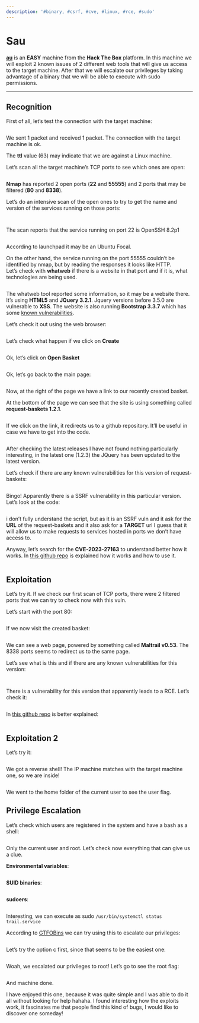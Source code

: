 ```yaml
---
description: '#binary, #csrf, #cve, #linux, #rce, #sudo'
---
```


# Sau

[**au**](https://app.hackthebox.com/machines/Sau) is an **EASY** machine from the **Hack The Box** platform. In this machine we will exploit 2 known issues of 2 different web tools that will give us access to the target machine. After that we will escalate our privileges by taking advantage of a binary that we will be able to execute with sudo permissions.

***

## Recognition

First of all, let’s test the connection with the target machine:

<figure><img src="../../.gitbook/assets/image (58).png" alt=""><figcaption></figcaption></figure>

We sent 1 packet and received 1 packet. The connection with the target machine is ok.

The **ttl** value (63) may indicate that we are against a Linux machine.

Let’s scan all the target machine’s TCP ports to see which ones are open:

<figure><img src="../../.gitbook/assets/image (59).png" alt=""><figcaption></figcaption></figure>

**Nmap** has reported 2 open ports (**22** and **55555**) and 2 ports that may be filtered (**80** and **8338**).

Let’s do an intensive scan of the open ones to try to get the name and version of the services running on those ports:

<figure><img src="../../.gitbook/assets/image (60).png" alt=""><figcaption></figcaption></figure>

<figure><img src="../../.gitbook/assets/image (61).png" alt=""><figcaption></figcaption></figure>

The scan reports that the service running on port 22 is OpenSSH 8.2p1

<figure><img src="../../.gitbook/assets/image (63).png" alt=""><figcaption></figcaption></figure>

According to launchpad it may be an Ubuntu Focal.

On the other hand, the service running on the port 55555 couldn’t be identified by nmap, but by reading the responses it looks like HTTP.\
Let’s check with **whatweb** if there is a website in that port and if it is, what technologies are being used.

<figure><img src="../../.gitbook/assets/image (64).png" alt=""><figcaption></figcaption></figure>

The whatweb tool reported some information, so it may be a website there. It’s using **HTML5** and **JQuery 3.2.1**. Jquery versions before 3.5.0 are vulnerable to **XSS**. The website is also running **Bootstrap 3.3.7** which has some [known vulnerabilities](https://security.snyk.io/package/npm/bootstrap-sass/3.3.7).

Let’s check it out using the web browser:

<figure><img src="../../.gitbook/assets/image (50).png" alt=""><figcaption></figcaption></figure>

Let’s check what happen if we click on **Create**

<figure><img src="../../.gitbook/assets/image (67).png" alt=""><figcaption></figcaption></figure>

Ok, let’s click on **Open Basket**

<figure><img src="../../.gitbook/assets/image (69).png" alt=""><figcaption></figcaption></figure>

Ok, let’s go back to the main page:

<figure><img src="../../.gitbook/assets/image (70).png" alt=""><figcaption></figcaption></figure>

Now, at the right of the page we have a link to our recently created basket.

At the bottom of the page we can see that the site is using something called **request-baskets 1.2.1**.

<figure><img src="../../.gitbook/assets/image (71).png" alt=""><figcaption></figcaption></figure>

If we click on the link, it redirects us to a github repository. It’ll be useful in case we have to get into the code.

<figure><img src="../../.gitbook/assets/image (72).png" alt=""><figcaption></figcaption></figure>

After checking the latest releases I have not found nothing particularly interesting, in the latest one (1.2.3) the JQuery has been updated to the latest version.

Let’s check if there are any known vulnerabilities for this version of request-baskets:

<figure><img src="../../.gitbook/assets/image (73).png" alt=""><figcaption></figcaption></figure>

Bingo! Apparently there is a SSRF vulnerability in this particular version. Let’s look at the code:

<figure><img src="../../.gitbook/assets/image (74).png" alt=""><figcaption></figcaption></figure>

i don’t fully understand the script, but as it is an SSRF vuln and it ask for the **URL** of the request-baskets and it also ask for a **TARGET** url I guess that it will allow us to make requests to services hosted in ports we don’t have access to.

Anyway, let’s search for the **CVE-2023-27163** to understand better how it works. In [this github repo](https://github.com/entr0pie/CVE-2023-27163) is explained how it works and how to use it.

<figure><img src="../../.gitbook/assets/image (75).png" alt=""><figcaption></figcaption></figure>

## Exploitation

Let’s try it. If we check our first scan of TCP ports, there were 2 filtered ports that we can try to check now with this vuln.

Let’s start with the port 80:

<figure><img src="../../.gitbook/assets/image (76).png" alt=""><figcaption></figcaption></figure>

If we now visit the created basket:

<figure><img src="../../.gitbook/assets/image (77).png" alt=""><figcaption></figcaption></figure>

We can see a web page, powered by something called **Maltrail v0.53**. The 8338 ports seems to redirect us to the same page.

Let’s see what is this and if there are any known vulnerabilities for this version:

<figure><img src="../../.gitbook/assets/image (78).png" alt=""><figcaption></figcaption></figure>

<figure><img src="../../.gitbook/assets/image (79).png" alt=""><figcaption></figcaption></figure>

There is a vulnerability for this version that apparently leads to a RCE. Let’s check it:

<figure><img src="../../.gitbook/assets/image (80).png" alt=""><figcaption></figcaption></figure>

In [this github repo](https://github.com/spookier/Maltrail-v0.53-Exploit) is better explained:

<figure><img src="../../.gitbook/assets/image (81).png" alt=""><figcaption></figcaption></figure>

## Exploitation 2

Let’s try it:

<figure><img src="../../.gitbook/assets/image (82).png" alt=""><figcaption></figcaption></figure>

We got a reverse shell! The IP machine matches with the target machine one, so we are inside!

<figure><img src="../../.gitbook/assets/image (87).png" alt=""><figcaption></figcaption></figure>

We went to the home folder of the current user to see the user flag.

## Privilege Escalation

Let’s check which users are registered in the system and have a bash as a shell:

<figure><img src="../../.gitbook/assets/image (84).png" alt=""><figcaption></figcaption></figure>

Only the current user and root. Let’s check now everything that can give us a clue.

**Environmental variables**:

<figure><img src="../../.gitbook/assets/image (85).png" alt=""><figcaption></figcaption></figure>

**SUID binaries**:

<figure><img src="../../.gitbook/assets/image (86).png" alt=""><figcaption></figcaption></figure>

**sudoers**:

<figure><img src="../../.gitbook/assets/image (88).png" alt=""><figcaption></figcaption></figure>

Interesting, we can execute as sudo `/usr/bin/systemctl status trail.service`

According to [GTFOBins](https://gtfobins.github.io/gtfobins/systemctl/) we can try using this to escalate our privileges:

<figure><img src="../../.gitbook/assets/image (89).png" alt=""><figcaption></figcaption></figure>

Let’s try the option c first, since that seems to be the easiest one:

<figure><img src="../../.gitbook/assets/image (90).png" alt=""><figcaption></figcaption></figure>

Woah, we escalated our privileges to root! Let’s go to see the root flag:

<figure><img src="../../.gitbook/assets/image (91).png" alt=""><figcaption></figcaption></figure>

And machine done.

I have enjoyed this one, because it was quite simple and I was able to do it all without looking for help hahaha. I found interesting how the exploits work, it fascinates me that people find this kind of bugs, I would like to discover one someday!
